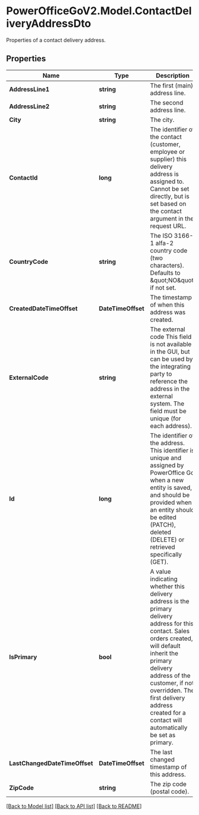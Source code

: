# PowerOfficeGoV2.Model.ContactDeliveryAddressDto
Properties of a contact delivery address.

## Properties

Name | Type | Description | Notes
------------ | ------------- | ------------- | -------------
**AddressLine1** | **string** | The first (main) address line. | [optional] 
**AddressLine2** | **string** | The second address line. | [optional] 
**City** | **string** | The city. | [optional] 
**ContactId** | **long** | The identifier of the contact (customer, employee or supplier) this delivery address is assigned to.  Cannot be set directly, but is set based on the contact argument in the request URL. | [optional] [readonly] 
**CountryCode** | **string** | The ISO 3166-1 alfa-2 country code (two characters).  Defaults to \&quot;NO\&quot; if not set. | [optional] 
**CreatedDateTimeOffset** | **DateTimeOffset** | The timestamp of when this address was created. | [optional] [readonly] 
**ExternalCode** | **string** | The external code  This field is not available in the GUI, but can be used by the integrating party to reference the address in the external system.  The field must be unique (for each address). | [optional] 
**Id** | **long** | The identifier of the address.  This identifier is unique and assigned by PowerOffice Go when a new entity is saved, and should be provided when an entity should be edited (PATCH), deleted (DELETE) or retrieved specifically (GET). | [optional] [readonly] 
**IsPrimary** | **bool** | A value indicating whether this delivery address is the primary delivery address for this contact.  Sales orders created, will default inherit the primary delivery address of the customer, if not overridden.  The first delivery address created for a contact will automatically be set as primary. | [optional] [readonly] 
**LastChangedDateTimeOffset** | **DateTimeOffset** | The last changed timestamp of this address. | [optional] [readonly] 
**ZipCode** | **string** | The zip code (postal code). | [optional] 

[[Back to Model list]](../../README.md#documentation-for-models) [[Back to API list]](../../README.md#documentation-for-api-endpoints) [[Back to README]](../../README.md)

